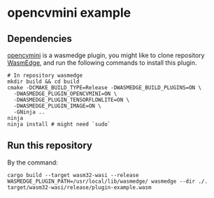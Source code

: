 # opencvmini example

## Dependencies

[opencvmini](https://github.com/WasmEdge/WasmEdge/tree/master/plugins/wasmedge_opencvmini) is a wasmedge plugin, you might like to clone repository [WasmEdge](https://github.com/WasmEdge/WasmEdge), and run the following commands to install this plugin.

```shell
# In repository wasmedge
mkdir build && cd build
cmake -DCMAKE_BUILD_TYPE=Release -DWASMEDGE_BUILD_PLUGINS=ON \
  -DWASMEDGE_PLUGIN_OPENCVMINI=ON \
  -DWASMEDGE_PLUGIN_TENSORFLOWLITE=ON \
  -DWASMEDGE_PLUGIN_IMAGE=ON \
  -GNinja ..
ninja
ninja install # might need `sudo`
```

## Run this repository

By the command:

```shell
cargo build --target wasm32-wasi --release
WASMEDGE_PLUGIN_PATH=/usr/local/lib/wasmedge/ wasmedge --dir ./. target/wasm32-wasi/release/plugin-example.wasm
```
